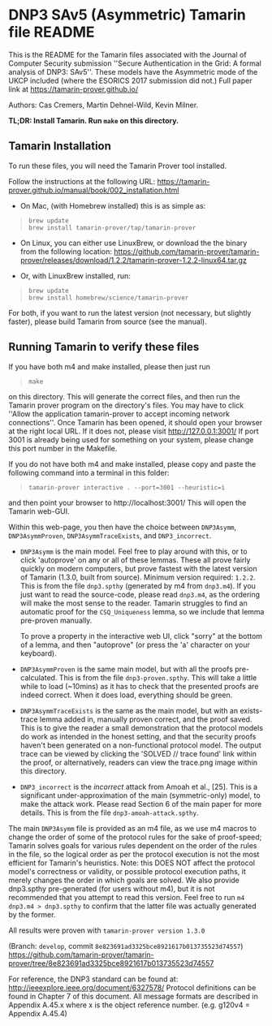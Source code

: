 DNP3 SAv5 (Asymmetric) Tamarin file README
==========================================

This is the README for the Tamarin files associated with the Journal of Computer Security submission 
''Secure Authentication in the Grid: A formal analysis of DNP3: SAv5''.
These models have the Asymmetric mode of the UKCP included (where the ESORICS
2017 submission did not.) Full paper link at https://tamarin-prover.github.io/

Authors: Cas Cremers, Martin Dehnel-Wild, Kevin Milner.

**TL;DR: Install Tamarin. Run `make` on this directory.**


Tamarin Installation
--------------------

To run these files, you will need the Tamarin Prover tool installed.

Follow the instructions at the following URL:
https://tamarin-prover.github.io/manual/book/002_installation.html

- On Mac, (with Homebrew installed) this is as simple as:

>     brew update
>     brew install tamarin-prover/tap/tamarin-prover


- On Linux, you can either use LinuxBrew, or download the the binary from
  the following location:
  https://github.com/tamarin-prover/tamarin-prover/releases/download/1.2.2/tamarin-prover-1.2.2-linux64.tar.gz

- Or, with LinuxBrew installed, run:

>     brew update
>     brew install homebrew/science/tamarin-prover

For both, if you want to run the latest version (not necessary, but slightly 
faster), please build Tamarin from source (see the manual).


Running Tamarin to verify these files
-------------------------------------

If you have both m4 and make installed, please then just run 

>     make

on this directory. This will generate the correct files, and then run the
Tamarin prover program on the directory's files. You may have to click ''Allow
the application tamarin-prover to accept incoming network connections''. Once
Tamarin has been opened, it should open your browser at the right local URL. If
it does not, please visit http://127.0.0.1:3001/
If port 3001 is already being used for something on your system, please change
this port number in the Makefile.

If you do not have both m4 and make installed, please copy and paste the
following command into a terminal in this folder:

>     tamarin-prover interactive . --port=3001 --heuristic=i

and then point your browser to http://localhost:3001/
This will open the Tamarin web-GUI.

Within this web-page, you then have the choice between `DNP3Asymm`,
`DNP3AsymmProven`, `DNP3AsymmTraceExists`, and `DNP3_incorrect`.

- `DNP3Asymm` is the main model. Feel free to play around with this, or to click
  'autoprove' on any or all of these lemmas. These all prove fairly
  quickly on modern computers, but prove fastest with the latest version of
  Tamarin (1.3.0, built from source). Minimum version required: `1.2.2`. This is
  from the file `dnp3.spthy` (generated by m4 from `dnp3.m4`). If you just want
  to read the source-code, please read `dnp3.m4`, as the ordering will make the
  most sense to the reader. Tamarin struggles to find an automatic proof for
  the `CSQ_Uniqueness` lemma, so we include that lemma pre-proven manually.

  To prove a property in the interactive web UI, click "sorry" at the bottom
  of a lemma, and then "autoprove" (or press the 'a' character on your keyboard).

- `DNP3AsymmProven` is the same main model, but with all the proofs pre-
  calculated. This is from the file `dnp3-proven.spthy`. This will take a
  little while to load (~10mins) as it has to check that the presented proofs
  are indeed correct. When it does load, everything should be green.

- `DNP3AsymmTraceExists` is the same as the main model, but with an exists-trace
  lemma added in, manually proven correct, and the proof saved. This is to give
  the reader a small demonstration that the protocol models do work as intended
  in the honest setting, and that the security proofs haven't been generated on
  a non-functional protocol model. The output trace can be viewed by clicking
  the 'SOLVED // trace found' link within the proof, or alternatively, readers
  can view the trace.png image within this directory.

- `DNP3_incorrect` is the *incorrect* attack from Amoah et al., [25]. This is a
  significant under-approximation of the main (symmetric-only) model, to make
  the attack work. Please read Section 6 of the main paper for more details.
  This is from the file `dnp3-amoah-attack.spthy`.


The main `DNP3Asymm` file is provided as an m4 file, as we use m4 macros to change
the order of some of the protocol rules for the sake of proof-speed; Tamarin
solves goals for various rules dependent on the order of the rules in the file,
so the logical order as per the protocol execution is not the most efficient for
Tamarin's heuristics. Note: this DOES NOT affect the protocol model's
correctness or validity, or possible protocol execution paths, it merely changes
the order in which goals are solved. We also provide dnp3.spthy pre-generated
(for users without m4), but it is not recommended that you attempt to read this
version. Feel free to run `m4 dnp3.m4 > dnp3.spthy` to confirm that the latter
file was actually generated by the former.


All results were proven with `tamarin-prover version 1.3.0`

(Branch: `develop`, commit `8e823691ad3325bce8921617b013735523d74557`)
https://github.com/tamarin-prover/tamarin-prover/tree/8e823691ad3325bce8921617b013735523d74557

For reference, the DNP3 standard can be found at: http://ieeexplore.ieee.org/document/6327578/
Protocol definitions can be found in Chapter 7 of this document.
All message formats are described in Appendix A.45.x where x is the
object reference number. (e.g. g120v4 = Appendix A.45.4)
